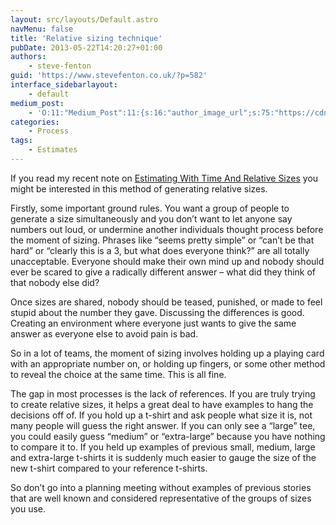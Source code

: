 ```yaml
---
layout: src/layouts/Default.astro
navMenu: false
title: 'Relative sizing technique'
pubDate: 2013-05-22T14:20:27+01:00
authors:
    - steve-fenton
guid: 'https://www.stevefenton.co.uk/?p=582'
interface_sidebarlayout:
    - default
medium_post:
    - 'O:11:"Medium_Post":11:{s:16:"author_image_url";s:75:"https://cdn-images-1.medium.com/fit/c/400/400/1*eXkhfEuF41g5W_xnc_ydLA.jpeg";s:10:"author_url";s:38:"https://medium.com/@steve.fenton.co.uk";s:11:"byline_name";N;s:12:"byline_email";N;s:10:"cross_link";s:3:"yes";s:2:"id";s:12:"4adefd737b6c";s:21:"follower_notification";s:3:"yes";s:7:"license";s:19:"all-rights-reserved";s:14:"publication_id";s:2:"-1";s:6:"status";s:5:"draft";s:3:"url";s:51:"https://medium.com/@steve.fenton.co.uk/4adefd737b6c";}'
categories:
    - Process
tags:
    - Estimates
---
```


If you read my recent note on [Estimating With Time And Relative Sizes](/2013/05/Estimating-With-Time-And-Relative-Sizes/) you might be interested in this method of generating relative sizes.

Firstly, some important ground rules. You want a group of people to generate a size simultaneously and you don’t want to let anyone say numbers out loud, or undermine another individuals thought process before the moment of sizing. Phrases like “seems pretty simple” or “can’t be that hard” or “clearly this is a 3, but what does everyone think?” are all totally unacceptable. Everyone should make their own mind up and nobody should ever be scared to give a radically different answer – what did they think of that nobody else did?

Once sizes are shared, nobody should be teased, punished, or made to feel stupid about the number they gave. Discussing the differences is good. Creating an environment where everyone just wants to give the same answer as everyone else to avoid pain is bad.

So in a lot of teams, the moment of sizing involves holding up a playing card with an appropriate number on, or holding up fingers, or some other method to reveal the choice at the same time. This is all fine.

The gap in most processes is the lack of references. If you are truly trying to create relative sizes, it helps a great deal to have examples to hang the decisions off of. If you hold up a t-shirt and ask people what size it is, not many people will guess the right answer. If you can only see a “large” tee, you could easily guess “medium” or “extra-large” because you have nothing to compare it to. If you held up examples of previous small, medium, large and extra-large t-shirts it is suddenly much easier to gauge the size of the new t-shirt compared to your reference t-shirts.

So don’t go into a planning meeting without examples of previous stories that are well known and considered representative of the groups of sizes you use.